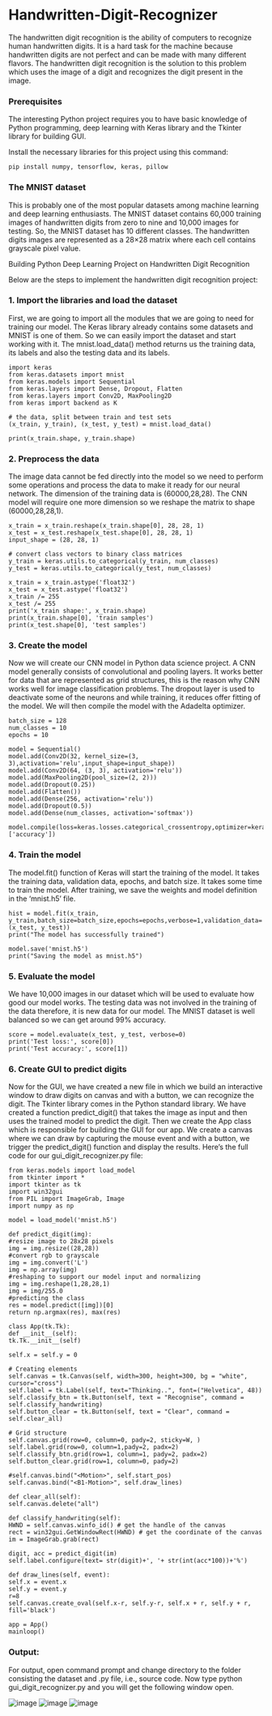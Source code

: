 # Handwritten-Digit-Recognizer

The handwritten digit recognition is the ability of computers to recognize human handwritten digits. It is a hard task for the machine because handwritten digits are not perfect and can be made with many different flavors. The handwritten digit recognition is the solution to this problem which uses the image of a digit and recognizes the digit present in the image.

### Prerequisites
The interesting Python project requires you to have basic knowledge of Python programming, deep learning with Keras library and the Tkinter library for building GUI.

Install the necessary libraries for this project using this command:

```pip install numpy, tensorflow, keras, pillow```

### The MNIST dataset

This is probably one of the most popular datasets among machine learning and deep learning enthusiasts. The MNIST dataset contains 60,000 training images of handwritten digits from zero to nine and 10,000 images for testing. So, the MNIST dataset has 10 different classes. The handwritten digits images are represented as a 28×28 matrix where each cell contains grayscale pixel value.

Building Python Deep Learning Project on Handwritten Digit Recognition

Below are the steps to implement the handwritten digit recognition project:

### 1. Import the libraries and load the dataset

First, we are going to import all the modules that we are going to need for training our model. The Keras library already contains some datasets and MNIST is one of them. So we can easily import the dataset and start working with it. The mnist.load_data() method returns us the training data, its labels and also the testing data and its labels.

```
import keras
from keras.datasets import mnist
from keras.models import Sequential
from keras.layers import Dense, Dropout, Flatten
from keras.layers import Conv2D, MaxPooling2D
from keras import backend as K

# the data, split between train and test sets
(x_train, y_train), (x_test, y_test) = mnist.load_data()

print(x_train.shape, y_train.shape)
```
### 2. Preprocess the data

The image data cannot be fed directly into the model so we need to perform some operations and process the data to make it ready for our neural network. The dimension of the training data is (60000,28,28). The CNN model will require one more dimension so we reshape the matrix to shape (60000,28,28,1).

```
x_train = x_train.reshape(x_train.shape[0], 28, 28, 1)
x_test = x_test.reshape(x_test.shape[0], 28, 28, 1)
input_shape = (28, 28, 1)

# convert class vectors to binary class matrices
y_train = keras.utils.to_categorical(y_train, num_classes)
y_test = keras.utils.to_categorical(y_test, num_classes)

x_train = x_train.astype('float32')
x_test = x_test.astype('float32')
x_train /= 255
x_test /= 255
print('x_train shape:', x_train.shape)
print(x_train.shape[0], 'train samples')
print(x_test.shape[0], 'test samples')
```
### 3. Create the model

Now we will create our CNN model in Python data science project. A CNN model generally consists of convolutional and pooling layers. It works better for data that are represented as grid structures, this is the reason why CNN works well for image classification problems. The dropout layer is used to deactivate some of the neurons and while training, it reduces offer fitting of the model. We will then compile the model with the Adadelta optimizer.

```
batch_size = 128
num_classes = 10
epochs = 10

model = Sequential()
model.add(Conv2D(32, kernel_size=(3, 3),activation='relu',input_shape=input_shape))
model.add(Conv2D(64, (3, 3), activation='relu'))
model.add(MaxPooling2D(pool_size=(2, 2)))
model.add(Dropout(0.25))
model.add(Flatten())
model.add(Dense(256, activation='relu'))
model.add(Dropout(0.5))
model.add(Dense(num_classes, activation='softmax'))

model.compile(loss=keras.losses.categorical_crossentropy,optimizer=keras.optimizers.Adadelta(),metrics=['accuracy'])
```
### 4. Train the model

The model.fit() function of Keras will start the training of the model. It takes the training data, validation data, epochs, and batch size.
It takes some time to train the model. After training, we save the weights and model definition in the ‘mnist.h5’ file.

```
hist = model.fit(x_train, y_train,batch_size=batch_size,epochs=epochs,verbose=1,validation_data=(x_test, y_test))
print("The model has successfully trained")

model.save('mnist.h5')
print("Saving the model as mnist.h5")
```
### 5. Evaluate the model

We have 10,000 images in our dataset which will be used to evaluate how good our model works. The testing data was not involved in the training of the data therefore, it is new data for our model. The MNIST dataset is well balanced so we can get around 99% accuracy.

```
score = model.evaluate(x_test, y_test, verbose=0)
print('Test loss:', score[0])
print('Test accuracy:', score[1])
```

### 6. Create GUI to predict digits

Now for the GUI, we have created a new file in which we build an interactive window to draw digits on canvas and with a button, we can recognize the digit. The Tkinter library comes in the Python standard library. We have created a function predict_digit() that takes the image as input and then uses the trained model to predict the digit.
Then we create the App class which is responsible for building the GUI for our app. We create a canvas where we can draw by capturing the mouse event and with a button, we trigger the predict_digit() function and display the results.
Here’s the full code for our gui_digit_recognizer.py file:

```
from keras.models import load_model
from tkinter import *
import tkinter as tk
import win32gui
from PIL import ImageGrab, Image
import numpy as np

model = load_model('mnist.h5')

def predict_digit(img):
#resize image to 28x28 pixels
img = img.resize((28,28))
#convert rgb to grayscale
img = img.convert('L')
img = np.array(img)
#reshaping to support our model input and normalizing
img = img.reshape(1,28,28,1)
img = img/255.0
#predicting the class
res = model.predict([img])[0]
return np.argmax(res), max(res)

class App(tk.Tk):
def __init__(self):
tk.Tk.__init__(self)

self.x = self.y = 0

# Creating elements
self.canvas = tk.Canvas(self, width=300, height=300, bg = "white", cursor="cross")
self.label = tk.Label(self, text="Thinking..", font=("Helvetica", 48))
self.classify_btn = tk.Button(self, text = "Recognise", command = self.classify_handwriting) 
self.button_clear = tk.Button(self, text = "Clear", command = self.clear_all)

# Grid structure
self.canvas.grid(row=0, column=0, pady=2, sticky=W, )
self.label.grid(row=0, column=1,pady=2, padx=2)
self.classify_btn.grid(row=1, column=1, pady=2, padx=2)
self.button_clear.grid(row=1, column=0, pady=2)

#self.canvas.bind("<Motion>", self.start_pos)
self.canvas.bind("<B1-Motion>", self.draw_lines)

def clear_all(self):
self.canvas.delete("all")

def classify_handwriting(self):
HWND = self.canvas.winfo_id() # get the handle of the canvas
rect = win32gui.GetWindowRect(HWND) # get the coordinate of the canvas
im = ImageGrab.grab(rect)

digit, acc = predict_digit(im)
self.label.configure(text= str(digit)+', '+ str(int(acc*100))+'%')

def draw_lines(self, event):
self.x = event.x
self.y = event.y
r=8
self.canvas.create_oval(self.x-r, self.y-r, self.x + r, self.y + r, fill='black')

app = App()
mainloop()
```

### Output:

For output, open command prompt and change directory to the folder consisting the dataset and .py file, i.e., source code. Now type python gui_digit_recognizer.py and you will get the following window open.

![image](https://user-images.githubusercontent.com/48029688/83598847-6bbe7280-a588-11ea-95ac-7f9bc536f013.png)
![image](https://user-images.githubusercontent.com/48029688/83598883-7f69d900-a588-11ea-91a1-59c9b8c80b91.png)
![image](https://user-images.githubusercontent.com/48029688/83598915-94466c80-a588-11ea-919a-f394ba966d75.png)














